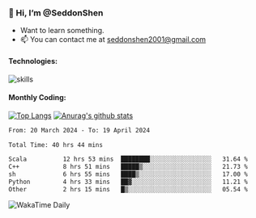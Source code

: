 ### 👋 Hi, I’m @SeddonShen
- Want to learn something.
- 📫 You can contact me at seddonshen2001@gmail.com

#### Technologies:

![skills](https://skillicons.dev/icons?i=scala,js,html,css,bootstrap,jquery,c,cpp,cloudflare,django,docker,flask,git,github,githubactions,linux,latex,mysql,nodejs,ps,php,pr,py,raspberrypi,redis,unreal,v,vscode,vue,bash)

#### Monthly Coding:
[![Top Langs](https://github-readme-stats.vercel.app/api/top-langs?username=seddonshen&show_icons=true&locale=en&layout=compact&hide=html&langs_count=8)](https://github.com/SeddonShen/)
[![Anurag's github stats](https://github-readme-stats.vercel.app/api?username=SeddonShen&count_private=true&show_icons=true)](https://github.com/anuraghazra/github-readme-stats)
<!--START_SECTION:waka-->

```txt
From: 20 March 2024 - To: 19 April 2024

Total Time: 40 hrs 44 mins

Scala          12 hrs 53 mins  ████████░░░░░░░░░░░░░░░░░   31.64 %
C++            8 hrs 51 mins   █████▒░░░░░░░░░░░░░░░░░░░   21.73 %
sh             6 hrs 55 mins   ████▒░░░░░░░░░░░░░░░░░░░░   17.00 %
Python         4 hrs 33 mins   ██▓░░░░░░░░░░░░░░░░░░░░░░   11.21 %
Other          2 hrs 15 mins   █▒░░░░░░░░░░░░░░░░░░░░░░░   05.54 %
```

<!--END_SECTION:waka-->

![WakaTime Daily](https://wakatime.com/share/@seddon2001/61a7e342-5f12-4fea-bf92-1fac161e97d6.svg)
<!---
SeddonShen/SeddonShen is a ✨ special ✨ repository because its `README.md` (this file) appears on your GitHub profile.
You can click the Preview link to take a look at your changes.
--->
